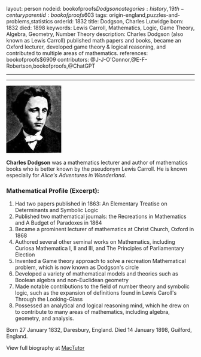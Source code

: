 layout: person
nodeid: bookofproofs$Dodgson
categories: history,19th-century
parentid: bookofproofs$603
tags: origin-england,puzzles-and-problems,statistics
orderid: 1832
title: Dodgson, Charles Lutwidge
born: 1832
died: 1898
keywords: Lewis Carroll, Mathematics, Logic, Game Theory, Algebra, Geometry, Number Theory
description: Charles Dodgson (also known as Lewis Carroll) published math papers and books, became an Oxford lecturer, developed game theory & logical reasoning, and contributed to multiple areas of mathematics.
references: bookofproofs$6909
contributors: @J-J-O'Connor,@E-F-Robertson,bookofproofs,@ChatGPT

---



---

![Dodgson.jpg](https://github.com/bookofproofs/bookofproofs.github.io/blob/main/_sources/_assets/images/portraits/Dodgson.jpg?raw=true)

**Charles Dodgson** was a mathematics lecturer and author of mathematics books who is better known by the pseudonym Lewis Carroll. He is known especially for _Alice's Adventures in Wonderland_.

### Mathematical Profile (Excerpt):
1. Had two papers published in 1863: An Elementary Treatise on Determinants and Symbolic Logic
2. Published two mathematical journals: the Recreations in Mathematics and A Budget of Paradoxes in 1864
3. Became a prominent lecturer of mathematics at Christ Church, Oxford in 1868
4. Authored several other seminal works on Mathematics, including Curiosa Mathematica I, II and III, and The Principles of Parliamentary Election
5. Invented a Game theory approach to solve a recreation Mathematical problem, which is now known as Dodgson's circle
6. Developed a variety of mathematical models and theories such as Boolean algebra and non-Euclidean geometry
7. Made notable contributions to the field of number theory and symbolic logic, such as the expansion of definitions found in Lewis Caroll's Through the Looking-Glass
8. Possessed an analytical and logical reasoning mind, which he drew on to contribute to many areas of mathematics, including algebra, geometry, and analysis.

Born 27 January 1832, Daresbury, England. Died 14 January 1898, Guilford, England.

View full biography at [MacTutor](https://mathshistory.st-andrews.ac.uk/Biographies/Dodgson/)
